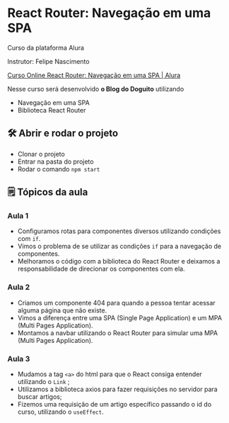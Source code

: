 # React Router: Navegação em uma SPA

Curso da plataforma Alura

Instrutor: Felipe Nascimento

[Curso Online React Router: Navegação em uma SPA | Alura](https://cursos.alura.com.br/course/react-router-navegacao-spa)

Nesse curso será desenvolvido **o Blog do Doguito** utilizando

- Navegação em uma SPA
- Biblioteca React Router

## 🛠️ Abrir e rodar o projeto

- Clonar o projeto
- Entrar na pasta do projeto
- Rodar o comando `npm start`

## 🗒️ Tópicos da aula

### Aula 1

- Configuramos rotas para componentes diversos utilizando condições com `if`.
- Vimos o problema de se utilizar as condições `if` para a navegação de componentes.
- Melhoramos o código com a biblioteca do React Router e deixamos a responsabilidade de direcionar os componentes com ela.
### Aula 2

- Criamos um componente 404 para quando a pessoa tentar acessar alguma página que não existe.
- Vimos a diferença entre uma SPA (Single Page Application) e um MPA (Multi Pages Application).
- Montamos a navbar utilizando o React Router para simular uma MPA (Multi Pages Application).
### Aula 3

- Mudamos a tag `<a>` do html para que o React consiga entender utilizando o `Link` ;
- Utilizamos a biblioteca axios para fazer requisições no servidor para buscar artigos;
- Fizemos uma requisição de um artigo específico passando o id do curso, utilizando o `useEffect`.
